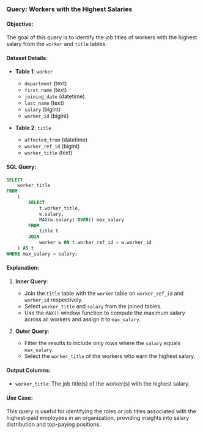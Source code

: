 ### Query: Workers with the Highest Salaries

#### Objective:
The goal of this query is to identify the job titles of workers with the highest salary from the `worker` and `title` tables.

#### Dataset Details:
- **Table 1**: `worker`
  - `department` (text)
  - `first_name` (text)
  - `joining_date` (datetime)
  - `last_name` (text)
  - `salary` (bigint)
  - `worker_id` (bigint)

- **Table 2**: `title`
  - `affected_from` (datetime)
  - `worker_ref_id` (bigint)
  - `worker_title` (text)

#### SQL Query:
```sql
SELECT
    worker_title
FROM
    (
        SELECT 
            t.worker_title,
            w.salary,
            MAX(w.salary) OVER() max_salary
        FROM
            title t
        JOIN 
            worker w ON t.worker_ref_id = w.worker_id
    ) AS t
WHERE max_salary = salary;
```

#### Explanation:
1. **Inner Query**:
   - Join the `title` table with the `worker` table on `worker_ref_id` and `worker_id` respectively.
   - Select `worker_title` and `salary` from the joined tables.
   - Use the `MAX()` window function to compute the maximum salary across all workers and assign it to `max_salary`.

2. **Outer Query**:
   - Filter the results to include only rows where the `salary` equals `max_salary`.
   - Select the `worker_title` of the workers who earn the highest salary.

#### Output Columns:
- `worker_title`: The job title(s) of the worker(s) with the highest salary.

#### Use Case:
This query is useful for identifying the roles or job titles associated with the highest-paid employees in an organization, providing insights into salary distribution and top-paying positions.
